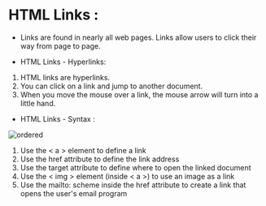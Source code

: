 # HTML Links : 

* Links are found in nearly all web pages. Links allow users to click their way from page to page.

* HTML Links - Hyperlinks:

1. HTML links are hyperlinks.
1. You can click on a link and jump to another document.
1. When you move the mouse over a link, the mouse arrow will turn into a little hand.

 
* HTML Links - Syntax :

![ordered](https://lh3.googleusercontent.com/proxy/N3AZ9OZSpwcRdPOEQPPWrkgJ0gHC8QKy6Coaf7901JVDtNxmrEkS_KBy4MckIQTGffS_5aj5wRruqLHiF2jFE4BNZXvPAt4gjvFJl8HNGSAUqQS94mOzWrMnZG7CnvV1f7wJUd7lmHp8ZNr25W8TNt21oAHsy-1lvHSjZXeu)



1. Use the < a > element to define a link
1. Use the href attribute to define the link address
1. Use the target attribute to define where to open the linked document
1. Use the < img > element (inside < a >) to use an image as a link
1. Use the mailto: scheme inside the href attribute to create a link that opens the user's email program







